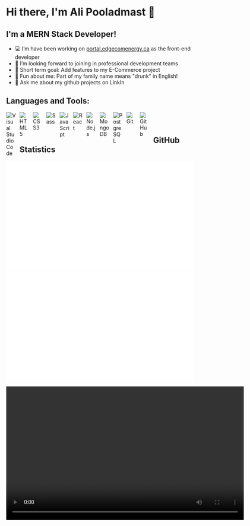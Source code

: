 # Hi there, I'm Ali Pooladmast 👋

## I'm a MERN Stack Developer!

- 💻 I’m have been working on [portal.edgecomenergy.ca](https://portal.edgecomenergy.ca/) as the front-end developer
- 🤝 I’m looking forward to joining in professional development teams
- 💪 Short term goal: Add features to my E-Commerce project
- 🍻 Fun about me: Part of my family name means "drunk" in English!
- 💬 Ask me about my github projects on LinkIn

## Languages and Tools:

<img align="left" alt="Visual Studio Code" width="26px" src="https://cdn.jsdelivr.net/gh/devicons/devicon/icons/vscode/vscode-original.svg" style="padding-right:10px;" />
<img align="left" alt="HTML5" width="26px" src="https://cdn.jsdelivr.net/gh/devicons/devicon/icons/html5/html5-original.svg" style="padding-right:10px;" />
<img align="left" alt="CSS3" width="26px" src="https://cdn.jsdelivr.net/gh/devicons/devicon/icons/css3/css3-original.svg" style="padding-right:10px;" />
<img align="left" alt="Sass" width="26px" src="https://cdn.jsdelivr.net/gh/devicons/devicon/icons/sass/sass-original.svg" style="padding-right:10px;" />
<img align="left" alt="JavaScript" width="26px" src="https://cdn.jsdelivr.net/gh/devicons/devicon/icons/javascript/javascript-original.svg" style="padding-right:10px;" />
<img align="left" alt="React" width="26px" src="https://cdn.jsdelivr.net/gh/devicons/devicon/icons/react/react-original.svg" style="padding-right:10px;" />
<img align="left" alt="Node.js" width="26px" src="https://cdn.jsdelivr.net/gh/devicons/devicon/icons/nodejs/nodejs-original.svg" style="padding-right:10px;" />
<img align="left" alt="MongoDB" width="26px" src="https://cdn.jsdelivr.net/gh/devicons/devicon/icons/mongodb/mongodb-original.svg" style="padding-right:10px;" />
<img align="left" alt="PostgreSQL" width="26px" src="https://cdn.jsdelivr.net/gh/devicons/devicon/icons/postgresql/postgresql-original.svg" style="padding-right:10px;" />
<img align="left" alt="Git" width="26px" src="https://cdn.jsdelivr.net/gh/devicons/devicon/icons/git/git-original.svg" style="padding-right:10px;" />
<img align="left" alt="GitHub" width="26px" src="https://user-images.githubusercontent.com/3369400/139448065-39a229ba-4b06-434b-bc67-616e2ed80c8f.png" style="padding-right:10px;" />

<br />
<br />

## GitHub Statistics
<p align="center">
    <a href="#title">
        <img src="https://raw.githubusercontent.com/alipooladmast/github-stats-transparent/output/generated/languages.svg" alt="Languages" />
    </a>
    <a href="#title">
        <img src="https://raw.githubusercontent.com/alipooladmast/github-stats-transparent/output/generated/overview.svg" alt="Overview" />
    </a>
</p>

<p align="center">
  <video width="640" height="360" src="https://user-images.githubusercontent.com/90814974/210153932-ed7a1d8c-19a9-4bea-b18b-0f5036811546.mp4" />
</p>




